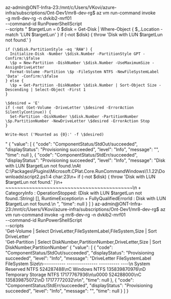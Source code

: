 az-admin@ONT-Infra-23:/mnt/c/Users/VKovi/azure-infra/subscriptions/Ont-Dev1/mr8-dev-rg$ az vm run-command invoke \
  -g mr8-dev-rg -n dvkib2-mrf01 \
  --command-id RunPowerShellScript \
  --scripts "
    \$targetLun = 0
    \$disk = Get-Disk | Where-Object { \$_.Location -match 'LUN \$targetLun' }
    if (-not \$disk) { throw 'Disk with LUN \$targetLun not found.' }

    if (\$disk.PartitionStyle -eq 'RAW') {
      Initialize-Disk -Number \$disk.Number -PartitionStyle GPT -Confirm:\$false
      \$p = New-Partition -DiskNumber \$disk.Number -UseMaximumSize -AssignDriveLetter
      Format-Volume -Partition \$p -FileSystem NTFS -NewFileSystemLabel 'Data' -Confirm:\$false
    } else {
      \$p = Get-Partition -DiskNumber \$disk.Number | Sort-Object Size -Descending | Select-Object -First 1
    }

    \$desired = 'E'
    if (-not (Get-Volume -DriveLetter \$desired -ErrorAction SilentlyContinue)) {
      Set-Partition -DiskNumber \$disk.Number -PartitionNumber \$p.PartitionNumber -NewDriveLetter \$desired -ErrorAction Stop
    }

    Write-Host ('Mounted as {0}:' -f \$desired)
  "
{
  "value": [
    {
      "code": "ComponentStatus/StdOut/succeeded",
      "displayStatus": "Provisioning succeeded",
      "level": "Info",
      "message": "",
      "time": null
    },
    {
      "code": "ComponentStatus/StdErr/succeeded",
      "displayStatus": "Provisioning succeeded",
      "level": "Info",
      "message": "Disk with LUN $targetLun not found.\nAt C:\\Packages\\Plugins\\Microsoft.CPlat.Core.RunCommandWindows\\1.1.22\\Downloads\\script2.ps1:4 char:23\n+     if (-not $disk) { throw 'Disk with LUN $targetLun not found.' }\n+                       ~~~~~~~~~~~~~~~~~~~~~~~~~~~~~~~~~~~~~~~~~~~\n    + CategoryInfo          : OperationStopped: (Disk with LUN $targetLun not found.:String) [], RuntimeException\n    + FullyQualifiedErrorId : Disk with LUN $targetLun not found.\n ",
      "time": null
    }
  ]
}
az-admin@ONT-Infra-23:/mnt/c/Users/VKovi/azure-infra/subscriptions/Ont-Dev1/mr8-dev-rg$ az vm run-command invoke -g mr8-dev-rg -n dvkib2-mrf01 \
  --command-id RunPowerShellScript \
  --scripts \
'Get-Volume | Select DriveLetter,FileSystemLabel,FileSystem,Size | Sort DriveLetter' \
'Get-Partition | Select DiskNumber,PartitionNumber,DriveLetter,Size | Sort DiskNumber,PartitionNumber'
{
  "value": [
    {
      "code": "ComponentStatus/StdOut/succeeded",
      "displayStatus": "Provisioning succeeded",
      "level": "Info",
      "message": "DriveLetter FileSystemLabel   FileSystem         Size\n----------- ---------------   ----------         ----\n            System Reserved   NTFS          524287488\nC           Windows           NTFS       135839870976\nD           Temporary Storage NTFS        17177767936\n\u0000                                           524288000\nC                                        135839875072\nD                                         17177772032\n\n",
      "time": null
    },
    {
      "code": "ComponentStatus/StdErr/succeeded",
      "displayStatus": "Provisioning succeeded",
      "level": "Info",
      "message": "",
      "time": null
    }
  ]
}
